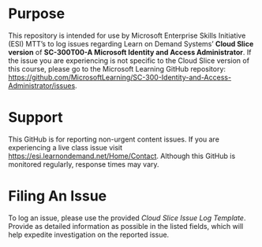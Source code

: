 
# Purpose

This repository is intended for use by Microsoft Enterprise Skills Initiative (ESI) MTT’s to log issues regarding Learn on Demand Systems’ **Cloud Slice version** of **SC-300T00-A Microsoft Identity and Access Administrator**. If the issue you are experiencing is not specific to the Cloud Slice version of this course, please go to the Microsoft Learning GitHub repository: https://github.com/MicrosoftLearning/SC-300-Identity-and-Access-Administrator/issues.

# Support
This GitHub is for reporting non-urgent content issues. If you are experiencing a live class issue visit https://esi.learnondemand.net/Home/Contact. Although this GitHub is monitored regularly, response times may vary. 



# Filing An Issue

To log an issue, please use the provided *Cloud Slice Issue Log Template*. Provide as detailed information as possible in the listed fields, which will help expedite investigation on the reported issue.

